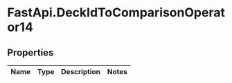 # FastApi.DeckIdToComparisonOperator14

## Properties
Name | Type | Description | Notes
------------ | ------------- | ------------- | -------------
